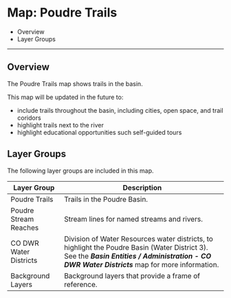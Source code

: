 # Map: Poudre Trails

* Overview
* Layer Groups

----------

## Overview

The Poudre Trails map shows trails in the basin.

This map will be updated in the future to:

* include trails throughout the basin, including cities, open space, and trail coridors
* highlight trails next to the river
* highlight educational opportunities such self-guided tours

## Layer Groups

The following layer groups are included in this map.

| **Layer Group** | **Description** |
| -- | -- |
| Poudre Trails | Trails in the Poudre Basin. |
| Poudre Stream Reaches | Stream lines for named streams and rivers. |
| CO DWR Water Districts | Division of Water Resources water districts, to highlight the Poudre Basin (Water District 3).  See the ***Basin Entities / Administration - CO DWR Water Districts*** map for more information. |
| Background Layers | Background layers that provide a frame of reference. |
